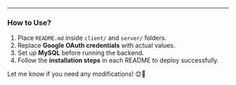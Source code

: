 
---

### **How to Use?**
1. Place `README.md` inside `client/` and `server/` folders.
2. Replace **Google OAuth credentials** with actual values.
3. Set up **MySQL** before running the backend.
4. Follow the **installation steps** in each README to deploy successfully.

Let me know if you need any modifications! 😊🚀
